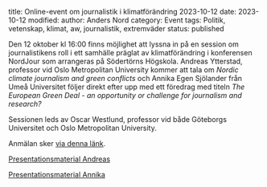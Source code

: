 title: Online-event om journalistik i klimatförändring 2023-10-12
date: 2023-10-12
modified:
author: Anders Nord
category: Event
tags: Politik, vetenskap, klimat, aw, journalistik, extremväder
status: published

Den 12 oktober kl 16:00 finns möjlighet att lyssna in på en session om journalistikens
roll i ett samhälle präglat av klimatförändring i konferensen NordJour som arrangeras
på Södertörns Högskola. Andreas Ytterstad, professor vid Oslo Metropolitan University
kommer att tala om *Nordic climate journalism and green conflicts* och Annika Egen
Sjölander från Umeå Universitet följer direkt efter upp med ett föredrag med titeln
*The European Green Deal - an opportunity or challenge for journalism and research?*

Sessionen leds av Oscar Westlund, professor vid både Göteborgs Universitet och Oslo
Metropolitan University.

Anmälan sker <a
href="https://oslomet.zoom.us/meeting/register/u5Uld-uqrz0qHdBRQGz3EMebW__dgmVj4gwr#/registration"
target="_blank">via denna länk</a>.

[Presentationsmaterial Andreas](data/Nordic_Climate_Journalism_and_Green_Conflicts.pptx)

[Presentationsmaterial Annika](data/NordJourJournalismamidClimateChange231012AES.pdf)
